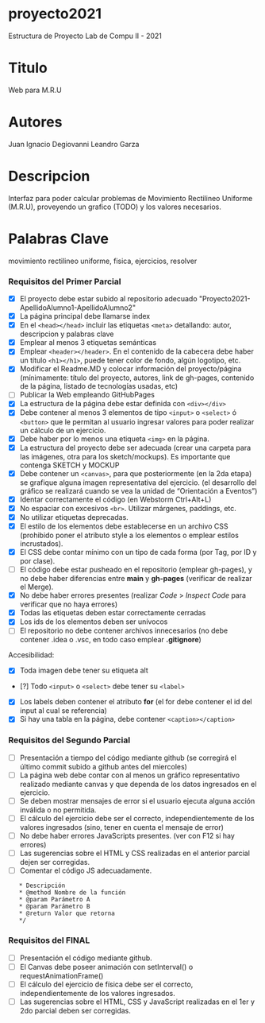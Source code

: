 # proyecto2021
Estructura de Proyecto Lab de Compu II - 2021

# Titulo
Web para M.R.U

# Autores
Juan Ignacio Degiovanni
Leandro Garza

# Descripcion
Interfaz para poder calcular problemas de Movimiento Rectilineo Uniforme (M.R.U), proveyendo un grafico (TODO) y los valores necesarios.

# Palabras Clave
movimiento rectilineo uniforme, fisica, ejercicios, resolver

### Requisitos del Primer Parcial
- [x] El proyecto debe estar subido al repositorio adecuado "Proyecto2021-ApellidoAlumno1-ApellidoAlumno2"
- [x] La página principal debe llamarse index
- [x] En el ```<head></head>``` incluir las etiquetas ```<meta>``` detallando: autor, descripcion y palabras clave
- [x] Emplear al menos 3 etiquetas semánticas
- [x] Emplear ```<header></header>```. En el contenido de la cabecera debe haber un título ```<h1></h1>```, puede tener color de fondo, algún logotipo, etc.
- [x] Modificar el Readme.MD y colocar información del proyecto/página (mínimamente: título del proyecto, autores, link de gh-pages, contenido de la página,  listado de tecnologías usadas, etc)
- [ ] Publicar la Web empleando GitHubPages
- [x] La estructura de la página debe estar definida con ```<div></div>```
- [x] Debe contener al menos 3 elementos de tipo ```<input>``` o ```<select>``` ó ```<button>``` que le permitan al usuario ingresar valores para poder realizar un cálculo de un ejercicio.
- [x] Debe haber por lo menos una etiqueta ```<img>``` en la página.
- [x] La estructura del proyecto debe ser adecuada (crear una carpeta para las imágenes, otra para los sketch/mockups). Es importante que contenga SKETCH y MOCKUP
- [x] Debe contener un ```<canvas>```, para que posteriormente (en la 2da etapa) se grafique alguna imagen representativa del ejercicio. (el desarrollo del gráfico se realizará cuando se vea la unidad de “Orientación a Eventos”)
- [x] Identar correctamente el código (en Webstorm Ctrl+Alt+L)
- [x] No espaciar con excesivos ```<br>```. Utilizar márgenes, paddings, etc.
- [x] No utilizar etiquetas deprecadas.
- [x] El estilo de los elementos debe establecerse en un archivo CSS (prohibido poner el atributo style a los elementos o emplear estilos incrustados).
- [x] El CSS debe contar mínimo con un tipo de cada forma (por Tag, por ID y por clase).
- [ ] El código debe estar pusheado en el repositorio (emplear gh-pages), y no debe haber diferencias entre **main** y **gh-pages** (verificar de realizar el Merge).
- [x] No debe haber errores presentes (realizar *Code* > *Inspect Code* para verificar que no haya errores)
- [x] Todas las etiquetas deben estar correctamente cerradas
- [x] Los ids de los elementos deben ser unívocos
- [ ] El repositorio no debe contener archivos innecesarios (no debe contener .idea o .vsc, en todo caso emplear **.gitignore**)

Accesibilidad:
- [x] Toda imagen debe tener su etiqueta alt
- [?] Todo ```<input>``` o ```<select>``` debe tener su ```<label>```
- [x] Los labels deben contener el atributo **for** (el for debe contener el id del input al cual se referencia) 
- [x] Si hay una tabla en la página, debe contener ```<caption></caption>```

### Requisitos del Segundo Parcial
- [ ] Presentación a tiempo del código mediante github (se corregirá el último commit subido a github antes del miercoles)
- [ ] La página web debe contar con al menos un gráfico representativo realizado mediante canvas y que dependa de los datos ingresados en el ejercicio.
- [ ] Se deben mostrar mensajes de error si el usuario ejecuta alguna acción inválida o no permitida.
- [ ] El cálculo del ejercicio debe ser el correcto, independientemente de los valores ingresados (sino, tener en cuenta el mensaje de error)
- [ ] No debe haber errores JavaScripts presentes. (ver con F12 si hay errores)
- [ ] Las sugerencias sobre el HTML y CSS realizadas en el anterior parcial dejen ser corregidas.
- [ ] Comentar el código JS adecuadamente.
```/**
   * Descripción
   * @method Nombre de la función
   * @param Parámetro A
   * @param Parámetro B
   * @return Valor que retorna
   */
   ```
   
   ### Requisitos del FINAL
   - [ ] Presentación el código mediante github.
   - [ ] El Canvas debe poseer animación con setInterval() o requestAnimationFrame()
   - [ ] El cálculo del ejercicio de física debe ser el correcto, independientemente de los valores ingresados.
   - [ ] Las sugerencias sobre el HTML, CSS y JavaScript realizadas en el 1er y 2do parcial deben ser corregidas.
